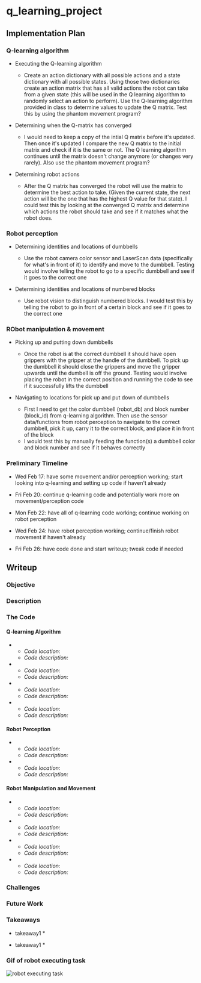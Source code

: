 # q_learning_project

## Implementation Plan

### Q-learning algorithm

* Executing the Q-learning algorithm
  * Create an action dictionary with all possible actions and a state dictionary with all possible states. Using those two dictionaries create an action matrix that has all valid actions the robot can take from a given state (this will be used in the Q learning algorithm to randomly select an action to perform). Use the Q-learning algorithm provided in class to determine values to update the Q matrix. Test this by using the phantom movement program?

* Determining when the Q-matrix has converged
  * I would need to keep a copy of the intial Q matrix before it's updated. Then once it's updated I compare the new Q matrix to the initial matrix and check if it is the same or not. The Q learning algorithm continues until the matrix doesn't change anymore (or changes very rarely). Also use the phantom movement program? 

* Determining robot actions
  * After the Q matrix has converged the robot will use the matrix to determine the best action to take. (Given the current state, the next action will be the one that has the highest Q value for that state). I could test this by looking at the converged Q matrix and determine which actions the robot should take and see if it matches what the robot does.

### Robot perception

* Determining identities and locations of dumbbells
  * Use the robot camera color sensor and LaserScan data (specifically for what's in front of it) to identify and move to the dumbbell. Testing would involve telling the robot to go to a specific dumbbell and see if it goes to the correct one

* Determining identities and locations of numbered blocks
  * Use robot vision to distinguish numbered blocks. I would test this by telling the robot to go in front of a certain block and see if it goes to the correct one


### RObot manipulation & movement

* Picking up and putting down dumbbells
  * Once the robot is at the correct dumbbell it should have open grippers with the gripper at the handle of the dumbbell. To pick up the dumbbell it should close the grippers and move the gripper upwards until the dumbell is off the ground. Testing would involve placing the robot in the correct position and running the code to see if it successfully lifts the dumbbell

* Navigating to locations for pick up and put down of dumbbells
  * First I need to get the color dumbbell (robot_db) and block number (block_id) from q-learning algorithm. Then use the sensor data/functions from robot perception to navigate to the correct dumbbell, pick it up, carry it to the correct block, and place it in front of the block
  * I would test this by manually feeding the function(s) a dumbbell color and block number and see if it behaves correctly

### Preliminary Timeline

* Wed Feb 17: have some movement and/or perception working; start looking into q-learning and setting up code if haven't already

* Fri Feb 20: continue q-learning code and potentially work more on movement/perception code

* Mon Feb 22: have all of q-learning code working; continue working on robot perception

* Wed Feb 24: have robot perception working; continue/finish robot movement if haven't already

* Fri Feb 26: have code done and start writeup; tweak code if needed



## Writeup

### Objective

### Description

### The Code

#### Q-learning Algorithm

* 
  * _Code location:_  
  * _Code description:_  

* 
  * _Code location:_  
  * _Code description:_  

* 
  * _Code location:_  
  * _Code description:_  

* 
  * _Code location:_  
  * _Code description:_  

#### Robot Perception

* 
  * _Code location:_  
  * _Code description:_  

* 
  * _Code location:_  
  * _Code description:_  


#### Robot Manipulation and Movement

* 
  * _Code location:_  
  * _Code description:_  

* 
  * _Code location:_  
  * _Code description:_  

* 
  * _Code location:_  
  * _Code description:_  

* 
  * _Code location:_  
  * _Code description:_  

### Challenges

### Future Work

### Takeaways

* takeaway1
  * 

* takeaway1
  * 

### Gif of robot executing task

![robot executing task](robot_executing_task.gif)

